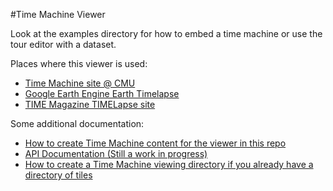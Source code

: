 #Time Machine Viewer

Look at the examples directory for how to embed a time machine or use the tour editor with a dataset.

Places where this viewer is used:

 * [Time Machine site @ CMU](http://timemachine.cmucreatelab.org/wiki/Main_Page)
 * [Google Earth Engine Earth Timelapse](http://earthengine.google.org)
 * [TIME Magazine TIMELapse site](http://world.time.com/timelapse/)

Some additional documentation:

 * [How to create Time Machine content for the viewer in this repo](http://timemachine.cmucreatelab.org/wiki/Create_your_own)
 * [API Documentation (Still a work in progress)](https://docs.google.com/document/d/1y8CpIrLynYGl_IpxNxUczTeUAQATvSKb78hoGM-_YGw)
 * [How to create a Time Machine viewing directory if you already have a directory of tiles](https://docs.google.com/document/d/1O-kOoOoPczCZIOkehgBj2olm1-NgKX6CxGRFJl21jwI/edit?usp=sharing)
